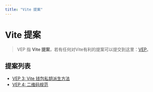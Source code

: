 ```yaml
---
title: "Vite 提案"
---
```


# Vite 提案

> VEP 指 **Vite 提案**，若有任何对Vite有利的提案可以提交到这里：[VEP](https://github.com/vitelabs/VEP)。

## 提案列表

* [VEP 3: Vite 钱包私钥派生方法](./vep-3.html)
* [VEP 4: 二维码规范](./vep-4.html)
